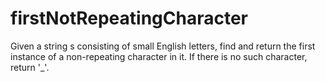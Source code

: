 <h1>firstNotRepeatingCharacter
</h1>
<p>Given a string s consisting of small English letters, find and return the first instance of a non-repeating character in it. If there is no such character, return '_'.
</p>



